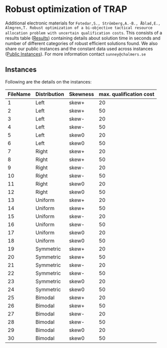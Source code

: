 # Robust optimization of TRAP
Additional electronic materials for `Fotedar,S., Strömberg,A.-B., Åblad,E., Almgren,T. Robust optimization of a bi-objective tactical
resource allocation problem with uncertain
qualification costs`. This consists of a results table ([Results](https://github.com/SunneyF/RobustTRAP/blob/main/Solution_table.pdf)) containing details about solution time in seconds and number of different categories of robust efficient solutions found. We also share our public instances and the constant data used across instances ([Public Instances](https://github.com/SunneyF/RobustTRAP/blob/main/Instances_generated.zip)). For more information contact `sunney@chalmers.se`

## Instances
Following are the details on the instances:

| FileName | Distribution| Skewness | max. qualification cost |
| ------ | ------ | ------ | ------ |
| 1 | Left | skew+ | 20 |
| 2 | Left | skew+| 50 |
| 3 | Left | skew- | 20 |
| 4 | Left | skew-| 50 |
| 5 | Left | skew0 | 20 |
| 6 | Left | skew0| 50 |
| 7 | Right | skew+ | 20 |
| 8 | Right | skew+| 50 |
| 9 | Right | skew-| 20 |
| 10 | Right | skew- | 50 |
| 11 | Right | skew0| 20 |
| 12 | Right | skew0| 50 |
| 13 | Uniform | skew+| 20 |
| 14 | Uniform | skew+| 50 |
| 15 | Uniform | skew-| 20 |
| 16 | Uniform | skew- | 50 |
| 17 | Uniform | skew0| 20 |
| 18 | Uniform | skew0| 50 |
| 19 | Symmetric | skew+ | 20 |
| 20 | Symmetric | skew+| 50 |
| 21 | Symmetric| skew-| 20 |
| 22 | Symmetric | skew- | 50 |
| 23 | Symmetric | skew0| 20 |
| 24 | Symmetric | skew0| 50|
| 25 | Bimodal | skew+ | 20 |
| 26 | Bimodal | skew+| 50 |
| 27 | Bimodal | skew-| 20 |
| 28 | Bimodal | skew-| 50 |
| 29 | Bimodal | skew0| 20 |
| 30 | Bimodal | skew0| 50 |

#
